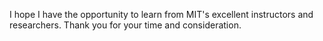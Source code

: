 I hope I have the opportunity to learn from MIT's excellent instructors
and researchers. Thank you for your time and consideration.
